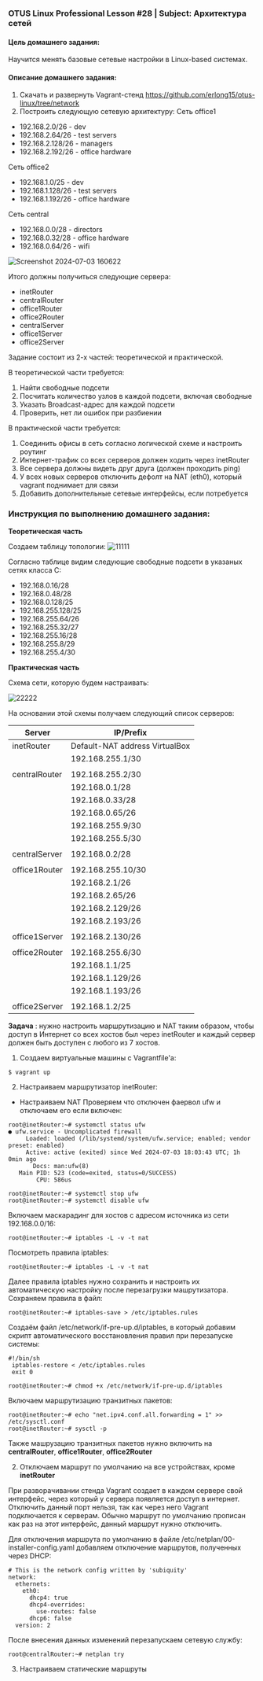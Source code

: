 ### OTUS Linux Professional Lesson #28 | Subject: Архитектура сетей

#### Цель домашнего задания:
Научится менять базовые сетевые настройки в Linux-based системах.

#### Описание домашнего задания:
1. Скачать и развернуть Vagrant-стенд https://github.com/erlong15/otus-linux/tree/network
2. Построить следующую сетевую архитектуру:
Сеть office1
- 192.168.2.0/26      - dev
- 192.168.2.64/26     - test servers
- 192.168.2.128/26    - managers
- 192.168.2.192/26    - office hardware

Сеть office2
- 192.168.1.0/25      - dev
- 192.168.1.128/26    - test servers
- 192.168.1.192/26    - office hardware

Сеть central
- 192.168.0.0/28     - directors
- 192.168.0.32/28    - office hardware
- 192.168.0.64/26    - wifi

![Screenshot 2024-07-03 160622](https://github.com/bonyakevich-e/otus_lp_lesson_28_networks/assets/114911797/4a1df615-ed47-4cf4-954e-ee67e7d2c4ad)

Итого должны получиться следующие сервера:
- inetRouter
- centralRouter
- office1Router
- office2Router
- centralServer
- office1Server
- office2Server

Задание состоит из 2-х частей: теоретической и практической.

В теоретической части требуется:
1. Найти свободные подсети
2. Посчитать количество узлов в каждой подсети, включая свободные
3. Указать Broadcast-адрес для каждой подсети
4. Проверить, нет ли ошибок при разбиении

В практической части требуется: 
1. Соединить офисы в сеть согласно логической схеме и настроить роутинг
2. Интернет-трафик со всех серверов должен ходить через inetRouter
3. Все сервера должны видеть друг друга (должен проходить ping)
4. У всех новых серверов отключить дефолт на NAT (eth0), который vagrant поднимает для связи
5. Добавить дополнительные сетевые интерфейсы, если потребуется

### Инструкция по выполнению домашнего задания:

__Теоретическая часть__

Создаем таблицу топологии:
![11111](https://github.com/bonyakevich-e/otus_lp_lesson_28_networks/assets/114911797/93fbd58c-6c07-4aea-b27d-3c2246b4df75)

Согласно таблице видим следующие свободные подсети в указаных сетях класса С:
- 192.168.0.16/28
- 192.168.0.48/28
- 192.168.0.128/25
- 192.168.255.128/25
- 192.168.255.64/26
- 192.168.255.32/27
- 192.168.255.16/28
- 192.168.255.8/29
- 192.168.255.4/30

__Практическая часть__

Схема сети, которую будем настраивать:

![22222](https://github.com/bonyakevich-e/otus_lp_lesson_28_networks/assets/114911797/c5bbfca5-20db-4d76-bdfe-1546b62b52d1)

На основании этой схемы получаем следующий список серверов:

|Server|IP/Prefix|
|---|---|
|inetRouter|Default-NAT address VirtualBox|
||192.168.255.1/30|
|||
|centralRouter|192.168.255.2/30|
||192.168.0.1/28|
||192.168.0.33/28|
||192.168.0.65/26|
||192.168.255.9/30|
||192.168.255.5/30|
|||
|centralServer|192.168.0.2/28|
|||
|office1Router|192.168.255.10/30|
||192.168.2.1/26|
||192.168.2.65/26|
||192.168.2.129/26|
||192.168.2.193/26|
|||
|office1Server|192.168.2.130/26|
|||
|office2Router|192.168.255.6/30|
||192.168.1.1/25|
||192.168.1.129/26|
||192.168.1.193/26|
|||
|office2Server|192.168.1.2/25|

__Задача__ : нужно настроить маршрутизацию и NAT таким образом, чтобы доступ в Интернет со всех хостов был через inetRouter и каждый сервер должен быть доступен с любого из 7 хостов.

1. Создаем виртуальные машины с Vagrantfile'а:
```
$ vagrant up
```
2. Настраиваем маршрутизатор inetRouter:
- Настраиваем NAT
Проверяем что отключен фаервол ufw и отключаем его если включен:
```console
root@inetRouter:~# systemctl status ufw
● ufw.service - Uncomplicated firewall
     Loaded: loaded (/lib/systemd/system/ufw.service; enabled; vendor preset: enabled)
     Active: active (exited) since Wed 2024-07-03 18:03:43 UTC; 1h 0min ago
       Docs: man:ufw(8)
   Main PID: 523 (code=exited, status=0/SUCCESS)
        CPU: 586us

root@inetRouter:~# systemctl stop ufw
root@inetRouter:~# systemctl disable ufw
```
Включаем маскарадинг для хостов с адресом источника из сети 192.168.0.0/16:
```console
root@inetRouter:~# iptables -L -v -t nat
```
Посмотреть правила iptables:
```
root@inetRouter:~# iptables -L -v -t nat
```
Далее правила iptables нужно сохранить и настроить их автоматическую настройку после перезагрузки машрутизатора. Сохраняем правила в файл:
```
root@inetRouter:~# iptables-save > /etc/iptables.rules
```
Создаём файл /etc/network/if-pre-up.d/iptables, в который добавим скрипт автоматического восстановления правил при перезапуске системы:
```
#!/bin/sh
 iptables-restore < /etc/iptables.rules
 exit 0
```
```
root@inetRouter:~# chmod +x /etc/network/if-pre-up.d/iptables
```
Включаем маршрутизацию транзитных пакетов:
```
root@inetRouter:~# echo "net.ipv4.conf.all.forwarding = 1" >> /etc/sysctl.conf
root@inetRouter:~# sysctl -p
```
Также машрузацию транзитных пакетов нужно включить на __centralRouter__, __office1Router__, __office2Router__

2. Отключаем маршрут по умолчанию на все устройствах, кроме __inetRouter__

При разворачивании стенда Vagrant создает в каждом сервере свой интерфейс, через который у сервера появляется доступ в интернет. Отключить данный порт нельзя, так как через него Vagrant подключается к серверам. Обычно маршрут по умолчанию прописан как раз на этот интерфейс, данный маршрут нужно отключить.

Для отключения маршрута по умолчанию в файле /etc/netplan/00-installer-config.yaml добавляем отключение маршрутов, полученных через DHCP:
```
# This is the network config written by 'subiquity'
network:
  ethernets:
    eth0:
      dhcp4: true
      dhcp4-overrides:
        use-routes: false
      dhcp6: false
  version: 2
```
После внесения данных изменений перезапускаем сетевую службу:
```
root@centralRouter:~# netplan try
```
3. Настраиваем статические маршруты
